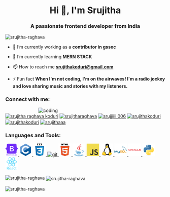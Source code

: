 <h1 align="center">Hi 👋, I'm Srujitha</h1>
<h3 align="center">A passionate frontend developer from India</h3>

<p align="left"> <img src="https://komarev.com/ghpvc/?username=srujitha-raghava&label=Profile%20views&color=0e75b6&style=flat" alt="srujitha-raghava" /> </p>

- 🔭 I’m currently working as a **contributor in gssoc**

- 🌱 I’m currently learning **MERN STACK**

- 📫 How to reach me **srujithakoduri@gmail.com**

- ⚡ Fun fact **When I'm not coding, I'm on the airwaves! I'm a radio jockey and love sharing music and stories with my listeners.**

<h3 align="left">Connect with me:</h3>
<p align="left">
<img align="right" alt="coding" width="400" src="https://static.vecteezy.com/system/resources/previews/012/443/043/original/female-podcaster-talking-to-microphone-recording-podcast-in-studio-radio-host-with-table-png.png"> 
<a href="https://www.linkedin.com/in/srujitha-raghava-koduri-7b4794254/" target="blank"><img align="center" src="https://raw.githubusercontent.com/rahuldkjain/github-profile-readme-generator/master/src/images/icons/Social/linked-in-alt.svg" alt="srujitha raghava koduri" height="30" width="40" /></a>
<a href="https://kaggle.com/srujitharaghava" target="blank"><img align="center" src="https://raw.githubusercontent.com/rahuldkjain/github-profile-readme-generator/master/src/images/icons/Social/kaggle.svg" alt="srujitharaghava" height="30" width="40" /></a>
<a href="https://instagram.com/srujjiiii.006" target="blank"><img align="center" src="https://raw.githubusercontent.com/rahuldkjain/github-profile-readme-generator/master/src/images/icons/Social/instagram.svg" alt="srujjiiii.006" height="30" width="40" /></a>
<a href="https://www.codechef.com/users/srujithakoduri" target="blank"><img align="center" src="https://cdn.jsdelivr.net/npm/simple-icons@3.1.0/icons/codechef.svg" alt="srujithakoduri" height="30" width="40" /></a>
<a href="https://codeforces.com/profile/srujithakoduri" target="blank"><img align="center" src="https://raw.githubusercontent.com/rahuldkjain/github-profile-readme-generator/master/src/images/icons/Social/codeforces.svg" alt="srujithakoduri" height="30" width="40" /></a>
<a href="https://www.leetcode.com/srujithaaa" target="blank"><img align="center" src="https://raw.githubusercontent.com/rahuldkjain/github-profile-readme-generator/master/src/images/icons/Social/leet-code.svg" alt="srujithaaa" height="30" width="40" /></a>
</p>

<h3 align="left">Languages and Tools:</h3>
<p align="left"> <a href="https://getbootstrap.com" target="_blank" rel="noreferrer"> <img src="https://raw.githubusercontent.com/devicons/devicon/master/icons/bootstrap/bootstrap-plain-wordmark.svg" alt="bootstrap" width="40" height="40"/> </a> <a href="https://www.cprogramming.com/" target="_blank" rel="noreferrer"> <img src="https://raw.githubusercontent.com/devicons/devicon/master/icons/c/c-original.svg" alt="c" width="40" height="40"/> </a> <a href="https://www.w3schools.com/css/" target="_blank" rel="noreferrer"> <img src="https://raw.githubusercontent.com/devicons/devicon/master/icons/css3/css3-original-wordmark.svg" alt="css3" width="40" height="40"/> </a> <a href="https://git-scm.com/" target="_blank" rel="noreferrer"> <img src="https://www.vectorlogo.zone/logos/git-scm/git-scm-icon.svg" alt="git" width="40" height="40"/> </a> <a href="https://www.w3.org/html/" target="_blank" rel="noreferrer"> <img src="https://raw.githubusercontent.com/devicons/devicon/master/icons/html5/html5-original-wordmark.svg" alt="html5" width="40" height="40"/> </a> <a href="https://www.java.com" target="_blank" rel="noreferrer"> <img src="https://raw.githubusercontent.com/devicons/devicon/master/icons/java/java-original.svg" alt="java" width="40" height="40"/> </a> <a href="https://developer.mozilla.org/en-US/docs/Web/JavaScript" target="_blank" rel="noreferrer"> <img src="https://raw.githubusercontent.com/devicons/devicon/master/icons/javascript/javascript-original.svg" alt="javascript" width="40" height="40"/> </a> <a href="https://www.linux.org/" target="_blank" rel="noreferrer"> <img src="https://raw.githubusercontent.com/devicons/devicon/master/icons/linux/linux-original.svg" alt="linux" width="40" height="40"/> </a> <a href="https://www.mysql.com/" target="_blank" rel="noreferrer"> <img src="https://raw.githubusercontent.com/devicons/devicon/master/icons/mysql/mysql-original-wordmark.svg" alt="mysql" width="40" height="40"/> </a> <a href="https://www.oracle.com/" target="_blank" rel="noreferrer"> <img src="https://raw.githubusercontent.com/devicons/devicon/master/icons/oracle/oracle-original.svg" alt="oracle" width="40" height="40"/> </a> <a href="https://www.python.org" target="_blank" rel="noreferrer"> <img src="https://raw.githubusercontent.com/devicons/devicon/master/icons/python/python-original.svg" alt="python" width="40" height="40"/> </a> <a href="https://reactjs.org/" target="_blank" rel="noreferrer"> <img src="https://raw.githubusercontent.com/devicons/devicon/master/icons/react/react-original-wordmark.svg" alt="react" width="40" height="40"/> </a> </p>

<p><img align="left" src="https://github-readme-stats.vercel.app/api/top-langs?username=srujitha-raghava&show_icons=true&locale=en&layout=compact" alt="srujitha-raghava" /></p>

<p>&nbsp;<img align="center" src="https://github-readme-stats.vercel.app/api?username=srujitha-raghava&show_icons=true&locale=en" alt="srujitha-raghava" /></p>

<p><img align="center" src="https://github-readme-streak-stats.herokuapp.com/?user=srujitha-raghava&" alt="srujitha-raghava" /></p>

